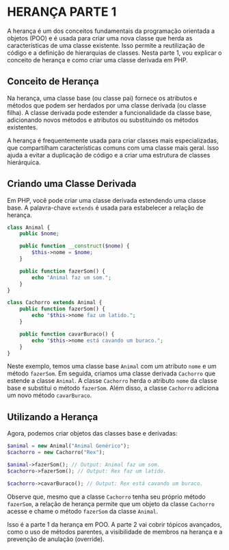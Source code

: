 # HERANÇA PARTE 1
A herança é um dos conceitos fundamentais da programação orientada a objetos (POO) e é usada para criar uma nova classe que herda as características de uma classe existente. Isso permite a reutilização de código e a definição de hierarquias de classes. Nesta parte 1, vou explicar o conceito de herança e como criar uma classe derivada em PHP.

## Conceito de Herança

Na herança, uma classe base (ou classe pai) fornece os atributos e métodos que podem ser herdados por uma classe derivada (ou classe filha). A classe derivada pode estender a funcionalidade da classe base, adicionando novos métodos e atributos ou substituindo os métodos existentes.

A herança é frequentemente usada para criar classes mais especializadas, que compartilham características comuns com uma classe mais geral. Isso ajuda a evitar a duplicação de código e a criar uma estrutura de classes hierárquica.

## Criando uma Classe Derivada

Em PHP, você pode criar uma classe derivada estendendo uma classe base. A palavra-chave `extends` é usada para estabelecer a relação de herança.

```php
class Animal {
    public $nome;

    public function __construct($nome) {
        $this->nome = $nome;
    }

    public function fazerSom() {
        echo "Animal faz um som.";
    }
}

class Cachorro extends Animal {
    public function fazerSom() {
        echo "$this->nome faz um latido.";
    }

    public function cavarBuraco() {
        echo "$this->nome está cavando um buraco.";
    }
}
```

Neste exemplo, temos uma classe base `Animal` com um atributo `nome` e um método `fazerSom`. Em seguida, criamos uma classe derivada `Cachorro` que estende a classe `Animal`. A classe `Cachorro` herda o atributo `nome` da classe base e substitui o método `fazerSom`. Além disso, a classe `Cachorro` adiciona um novo método `cavarBuraco`.

## Utilizando a Herança

Agora, podemos criar objetos das classes base e derivadas:

```php
$animal = new Animal("Animal Genérico");
$cachorro = new Cachorro("Rex");

$animal->fazerSom(); // Output: Animal faz um som.
$cachorro->fazerSom(); // Output: Rex faz um latido.

$cachorro->cavarBuraco(); // Output: Rex está cavando um buraco.
```

Observe que, mesmo que a classe `Cachorro` tenha seu próprio método `fazerSom`, a relação de herança permite que um objeto da classe `Cachorro` acesse e chame o método `fazerSom` da classe `Animal`.

Isso é a parte 1 da herança em POO. A parte 2 vai cobrir tópicos avançados, como o uso de métodos parentes, a visibilidade de membros na herança e a prevenção de anulação (override).